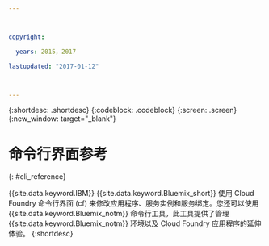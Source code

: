 ```yaml
---



copyright:

  years: 2015，2017

lastupdated: "2017-01-12"



---
```


{:shortdesc: .shortdesc}
{:codeblock: .codeblock}
{:screen: .screen}
{:new_window: target="_blank"}

# 命令行界面参考
{: #cli_reference}

{{site.data.keyword.IBM}} {{site.data.keyword.Bluemix_short}} 使用 Cloud Foundry 命令行界面 (cf) 来修改应用程序、服务实例和服务绑定。您还可以使用 {{site.data.keyword.Bluemix_notm}} 命令行工具，此工具提供了管理 {{site.data.keyword.Bluemix_notm}} 环境以及 Cloud Foundry 应用程序的延伸体验。
{:shortdesc}
